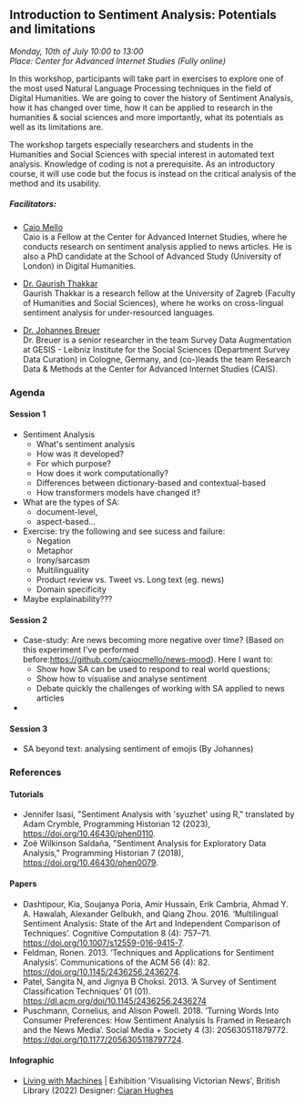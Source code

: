 ## Introduction to Sentiment Analysis: Potentials and limitations

*Monday, 10th of July 10:00 to 13:00* <br>
*Place: Center for Advanced Internet Studies (Fully online)*

In this workshop, participants will take part in exercises to explore one of the most used Natural Language Processing techniques in the field of Digital Humanities. We are going to cover the history of Sentiment Analysis, how it has changed over time, how it can be applied to research in the humanities & social sciences and more importantly, what its potentials as well as its limitations are.  

The workshop targets especially researchers and students in the Humanities and Social Sciences with special interest in automated text analysis. Knowledge of coding is not a prerequisite. As an introductory course, it will use code but the focus is instead on the critical analysis of the method and its usability. 

##### Facilitators: 

- [Caio Mello](https://www.cais-research.de/fellows/caio-mello/)<br>
Caio is a Fellow at the Center for Advanced Internet Studies, where he conducts research on sentiment analysis applied to news articles. He is also a PhD candidate at the School of Advanced Study (University of London) in Digital Humanities. 

- [Dr. Gaurish Thakkar](https://thak123.github.io/)<br> 
Gaurish Thakkar is a research fellow at the University of Zagreb (Faculty of Humanities and Social Sciences), where he works on cross-lingual sentiment analysis for under-resourced languages.

- [Dr. Johannes Breuer](https://www.cais-research.de/team/johannes-breuer/)<br>
Dr. Breuer is a senior researcher in the team Survey Data Augmentation at GESIS - Leibniz Institute for the Social Sciences (Department Survey Data Curation) in Cologne, Germany, and (co-)leads the team Research Data & Methods at the Center for Advanced Internet Studies (CAIS).



### Agenda 

#### Session 1
- Sentiment Analysis
  - What's sentiment analysis
  - How was it developed? 
  - For which purpose? 
  - How does it work computationally?
  - Differences between dictionary-based and contextual-based 
  - How transformers models have changed it? 
- What are the types of SA: 
  - document-level, 
  - aspect-based...
- Exercise: try the following and see sucess and failure:
  - Negation
  - Metaphor
  - Irony/sarcasm
  - Multilinguality
  - Product review vs. Tweet vs. Long text (eg. news)
  - Domain specificity 
- Maybe explainability???

#### Session 2

- Case-study: Are news becoming more negative over time? (Based on this experiment I've performed before:https://github.com/caiocmello/news-mood). Here I want to:
  - Show how SA can be used to respond to real world questions;
  - Show how to visualise and analyse sentiment
  - Debate quickly the challenges of working with SA applied to news articles
-
#### Session 3

- SA beyond text: analysing sentiment of emojis (By Johannes) 


### References

#### Tutorials
- Jennifer Isasi, "Sentiment Analysis with 'syuzhet' using R," translated by Adam Crymble, Programming Historian 12 (2023), https://doi.org/10.46430/phen0110.
- Zoë Wilkinson Saldaña, "Sentiment Analysis for Exploratory Data Analysis," Programming Historian 7 (2018), https://doi.org/10.46430/phen0079.

#### Papers
- Dashtipour, Kia, Soujanya Poria, Amir Hussain, Erik Cambria, Ahmad Y. A. Hawalah, Alexander Gelbukh, and Qiang Zhou. 2016. ‘Multilingual Sentiment Analysis: State of the Art and Independent Comparison of Techniques’. Cognitive Computation 8 (4): 757–71. https://doi.org/10.1007/s12559-016-9415-7.
- Feldman, Ronen. 2013. ‘Techniques and Applications for Sentiment Analysis’. Communications of the ACM 56 (4): 82. https://doi.org/10.1145/2436256.2436274.
- Patel, Sangita N, and Jignya B Choksi. 2013. ‘A Survey of Sentiment Classification Techniques’ 01 (01). https://dl.acm.org/doi/10.1145/2436256.2436274
- Puschmann, Cornelius, and Alison Powell. 2018. ‘Turning Words Into Consumer Preferences: How Sentiment Analysis Is Framed in Research and the News Media’. Social Media + Society 4 (3): 205630511879772. https://doi.org/10.1177/2056305118797724.

#### Infographic
- [Living with Machines](https://images.squarespace-cdn.com/content/v1/5d23a26521738200016f8cb6/ec82b182-6351-4f3f-8e37-6436e8187e3e/BL_INDUSTRY_FINAL2002.jpg?format=1000w) | 
Exhibition 'Visualising Victorian News', British Library (2022) 
Designer: [Ciaran Hughes](https://www.ciaranhughes.design/)





